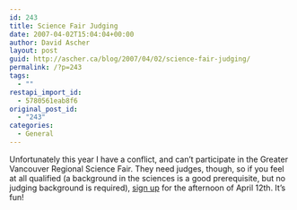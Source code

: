 ```yaml
---
id: 243
title: Science Fair Judging
date: 2007-04-02T15:04:04+00:00
author: David Ascher
layout: post
guid: http://ascher.ca/blog/2007/04/02/science-fair-judging/
permalink: /?p=243
tags:
  - ""
restapi_import_id:
  - 5780561eab8f6
original_post_id:
  - "243"
categories:
  - General
---
```

Unfortunately this year I have a conflict, and can&#8217;t participate in the Greater Vancouver Regional Science Fair. They need judges, though, so if you feel at all qualified (a background in the sciences is a good prerequisite, but no judging background is required), [sign up](http://reg.gvrsf.ca/) for the afternoon of April 12th. It&#8217;s fun!